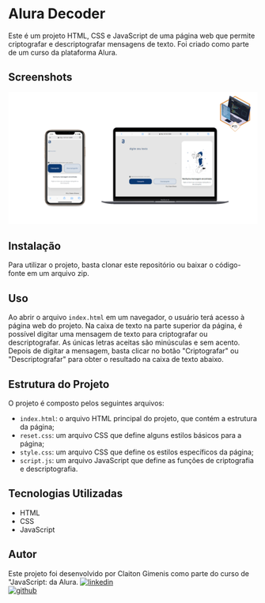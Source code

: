 # Alura Decoder

Este é um projeto HTML, CSS e JavaScript de uma página web que permite criptografar e descriptografar mensagens de texto. Foi criado como parte de um curso da plataforma Alura.

## Screenshots  
![App Screenshot](img/screenshoto.png)  

## Instalação

Para utilizar o projeto, basta clonar este repositório ou baixar o código-fonte em um arquivo zip. 

## Uso

Ao abrir o arquivo `index.html` em um navegador, o usuário terá acesso à página web do projeto. Na caixa de texto na parte superior da página, é possível digitar uma mensagem de texto para criptografar ou descriptografar. As únicas letras aceitas são minúsculas e sem acento. Depois de digitar a mensagem, basta clicar no botão "Criptografar" ou "Descriptografar" para obter o resultado na caixa de texto abaixo.

## Estrutura do Projeto

O projeto é composto pelos seguintes arquivos:

- `index.html`: o arquivo HTML principal do projeto, que contém a estrutura da página;
- `reset.css`: um arquivo CSS que define alguns estilos básicos para a página;
- `style.css`: um arquivo CSS que define os estilos específicos da página;
- `script.js`: um arquivo JavaScript que define as funções de criptografia e descriptografia.

## Tecnologias Utilizadas

- HTML
- CSS
- JavaScript

## Autor

Este projeto foi desenvolvido por Claiton Gimenis como parte do curso de "JavaScript: da Alura.
[![linkedin](https://img.shields.io/badge/linkedin-0A66C2?style=for-the-badge&logo=linkedin&logoColor=white)](https://www.linkedin.com/in/claiton-gimenis-644b08148/)  
[![github](https://img.shields.io/badge/github-000?style=for-the-badge&logo=github&logoColor=white)](https://github.com/kkgi2021)  
    